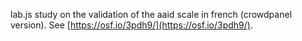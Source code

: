 lab.js study on the validation of the aaid scale in french (crowdpanel version). See [https://osf.io/3pdh9/](https://osf.io/3pdh9/).
